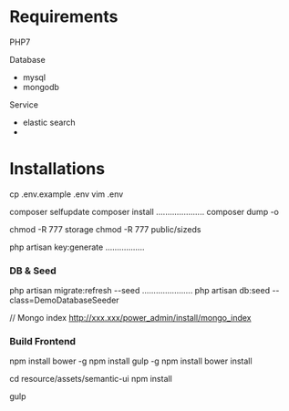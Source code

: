 # Requirements

PHP7

Database

 - mysql
 - mongodb

Service

 - elastic search
 - 

# Installations

cp .env.example .env
vim .env

composer selfupdate
composer install .....................
composer dump -o

chmod -R 777 storage
chmod -R 777 public/sizeds

php artisan key:generate .................

### DB & Seed

php artisan migrate:refresh --seed ......................
php artisan db:seed --class=DemoDatabaseSeeder

// Mongo index
http://xxx.xxx/power_admin/install/mongo_index


### Build Frontend

npm install bower -g
npm install gulp -g
npm install
bower install

cd resource/assets/semantic-ui
npm install

gulp
